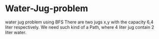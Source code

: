 # Water-Jug-problem
water jug problem using BFS
There are two jugs x,y with the capacity 6,4 liter respectively. We need such kind of a Path, where 4 liter jug contain 2 liter water.
